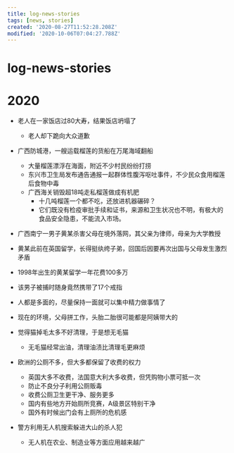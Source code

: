 ```yaml
---
title: log-news-stories
tags: [news, stories]
created: '2020-08-27T11:52:28.208Z'
modified: '2020-10-06T07:04:27.788Z'
---
```


# log-news-stories

# 2020

- 老人在一家饭店过80大寿，结果饭店坍塌了
  - 老人却下跪向大众道歉

- 广西防城港，一艘运载榴莲的货船在万尾海域翻船
  - 大量榴莲漂浮在海面，附近不少村民纷纷打捞
  - 东兴市卫生局发布通告通报一起群体性腹泻呕吐事件，不少民众食用榴莲后食物中毒
  - 广西海关销毁超18吨走私榴莲做成有机肥
    - 十几吨榴莲一个都不吃，还放进机器碾碎？
    - 它们既没有检疫审批手续和证书，来源和卫生状况也不明，有极大的食品安全隐患，不能流入市场。

-  广西南宁一男子黄某杀害父母在境外落网，其父亲为律师，母亲为大学教授
  - 黄某此前在英国留学，长得挺纨绔子弟，回国后因要再次出国与父母发生激烈矛盾
  - 1998年出生的黄某留学一年花费100多万
  - 该男子被捕时随身竟然携带了17个戒指
  - 人都是多面的，尽量保持一面就可以集中精力做事情了
  - 现在的环境，父母拼工作，头胎二胎很可能都是阿姨带大的

- 觉得猫掉毛太多不好清理，于是想无毛猫
  - 无毛猫经常出油，清理油渍比清理毛更麻烦

- 欧洲的公厕不多，但大多都保留了收费的权力
  - 英国大多不收费，法国意大利大多收费，但凭购物小票可抵一次
  - 防止不良分子利用公厕贩毒
  - 收费公厕卫生更干净、服务更多
  - 国内有些地方开始厕所竞赛，A级景区特别干净
  - 国外有时候出门会有上厕所的危机感

- 警方利用无人机搜索躲进大山的杀人犯
  - 无人机在农业、制造业等方面应用越来越广
